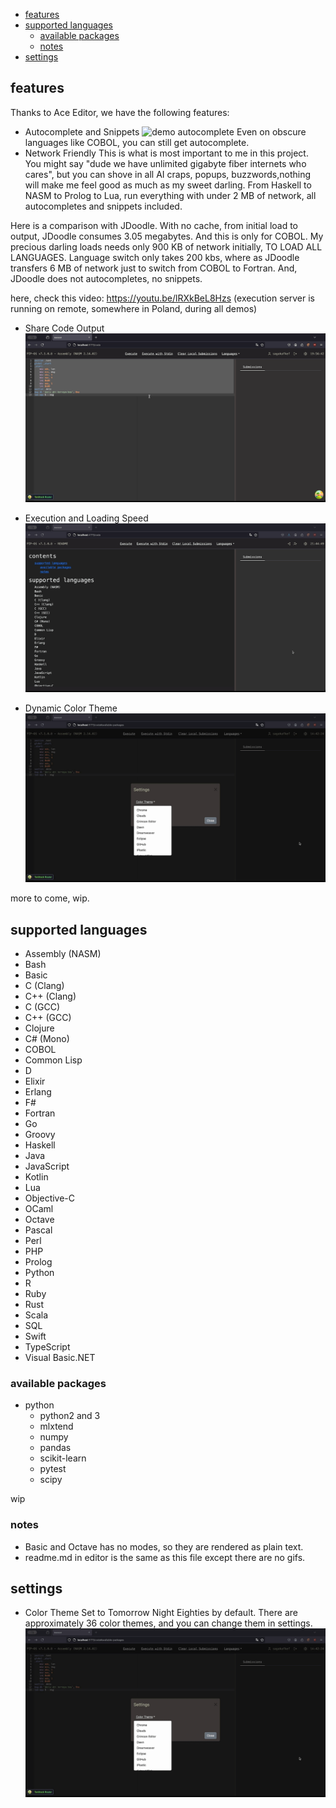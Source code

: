 
- [features](#features)
- [supported languages](#supported-languages)
  - [available packages](#available-packages)
  - [notes](#notes)
- [settings](#settings)

## features

Thanks to Ace Editor, we have the following features:

- Autocomplete and Snippets
![demo autocomplete](static/autocomplete.gif)
Even on obscure languages like COBOL, you can still get autocomplete.
- Network Friendly
This is what is most important to me in this project. You might say "dude we have unlimited gigabyte fiber internets who cares", but you can shove in all AI craps, popups, buzzwords,nothing will make me feel good as much as my sweet darling. From Haskell to NASM to Prolog to Lua, run everything with under 2 MB of network, all autocompletes and snippets included.

Here is a comparison with JDoodle. With no cache, from initial load to output, JDoodle consumes 3.05 megabytes. And this is only for COBOL. My precious darling loads needs only 900 KB of network initially, 
TO LOAD ALL LANGUAGES. Language switch only takes 200 kbs, where as JDoodle transfers 6 MB of network just to switch from COBOL to Fortran. And, JDoodle does not autocompletes, no snippets.

here, check this video: https://youtu.be/lRXkBeL8Hzs (execution server is running on remote, somewhere in Poland, during all demos)

- Share Code Output
![demo share code](static/share.gif)
- Execution and Loading Speed
![demo execution](static/exec.gif)

- Dynamic Color Theme
![demo theme](static/theme.gif)

more to come, wip.

## supported languages

- Assembly (NASM)
- Bash
- Basic
- C (Clang)
- C++ (Clang)
- C (GCC)
- C++ (GCC)
- Clojure
- C# (Mono)
- COBOL
- Common Lisp
- D
- Elixir
- Erlang
- F#
- Fortran
- Go
- Groovy
- Haskell
- Java
- JavaScript
- Kotlin
- Lua
- Objective-C
- OCaml
- Octave
- Pascal
- Perl
- PHP
- Prolog
- Python
- R
- Ruby
- Rust
- Scala
- SQL
- Swift
- TypeScript
- Visual Basic.NET

### available packages

- python
  - python2 and 3
  - mlxtend
  - numpy
  - pandas
  - scikit-learn
  - pytest
  - scipy

wip

### notes

- Basic and Octave has no modes, so they are rendered as plain text.
- readme.md in editor is the same as this file except there are no gifs.

## settings

- Color Theme
Set to Tomorrow Night Eighties by default. There are approximately 36 color themes, and you can change them in settings.
![demo theme](static/theme.gif)